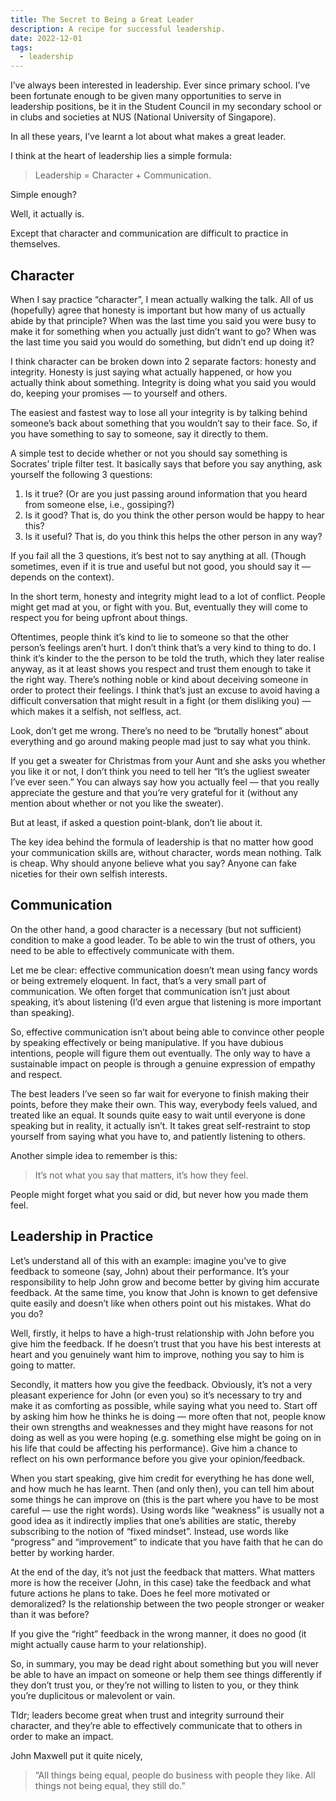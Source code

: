 ```yaml
---
title: The Secret to Being a Great Leader
description: A recipe for successful leadership.
date: 2022-12-01
tags:
  - leadership
---
```


I’ve always been interested in leadership. Ever since primary school. I’ve been fortunate enough to be given many opportunities to serve in leadership positions, be it in the Student Council in my secondary school or in clubs and societies at NUS (National University of Singapore).

In all these years, I’ve learnt a lot about what makes a great leader.

I think at the heart of leadership lies a simple formula:

> Leadership = Character + Communication.

Simple enough?

Well, it actually is.

Except that character and communication are difficult to practice in themselves.

## Character

When I say practice “character”, I mean actually walking the talk. All of us (hopefully) agree that honesty is important but how many of us actually abide by that principle? When was the last time you said you were busy to make it for something when you actually just didn’t want to go? When was the last time you said you would do something, but didn’t end up doing it?

I think character can be broken down into 2 separate factors: honesty and integrity. Honesty is just saying what actually happened, or how you actually think about something. Integrity is doing what you said you would do, keeping your promises — to yourself and others.

The easiest and fastest way to lose all your integrity is by talking behind someone’s back about something that you wouldn’t say to their face. So, if you have something to say to someone, say it directly to them.

A simple test to decide whether or not you should say something is Socrates’ triple filter test. It basically says that before you say anything, ask yourself the following 3 questions:

1. Is it true? (Or are you just passing around information that you heard from someone else, i.e., gossiping?)
2. Is it good? That is, do you think the other person would be happy to hear this?
3. Is it useful? That is, do you think this helps the other person in any way?

If you fail all the 3 questions, it’s best not to say anything at all. (Though sometimes, even if it is true and useful but not good, you should say it — depends on the context).

In the short term, honesty and integrity might lead to a lot of conflict. People might get mad at you, or fight with you. But, eventually they will come to respect you for being upfront about things.

Oftentimes, people think it’s kind to lie to someone so that the other person’s feelings aren’t hurt. I don’t think that’s a very kind to thing to do. I think it’s kinder to the the person to be told the truth, which they later realise anyway, as it at least shows you respect and trust them enough to take it the right way. There’s nothing noble or kind about deceiving someone in order to protect their feelings. I think that’s just an excuse to avoid having a difficult conversation that might result in a fight (or them disliking you) — which makes it a selfish, not selfless, act.

Look, don’t get me wrong. There’s no need to be “brutally honest” about everything and go around making people mad just to say what you think.

If you get a sweater for Christmas from your Aunt and she asks you whether you like it or not, I don’t think you need to tell her “It’s the ugliest sweater I’ve ever seen.” You can always say how you actually feel — that you really appreciate the gesture and that you’re very grateful for it (without any mention about whether or not you like the sweater).

But at least, if asked a question point-blank, don’t lie about it.

The key idea behind the formula of leadership is that no matter how good your communication skills are, without character, words mean nothing. Talk is cheap. Why should anyone believe what you say? Anyone can fake niceties for their own selfish interests.

## Communication

On the other hand, a good character is a necessary (but not sufficient) condition to make a good leader. To be able to win the trust of others, you need to be able to effectively communicate with them.

Let me be clear: effective communication doesn’t mean using fancy words or being extremely eloquent. In fact, that’s a very small part of communication. We often forget that communication isn’t just about speaking, it’s about listening (I’d even argue that listening is more important than speaking).

So, effective communication isn’t about being able to convince other people by speaking effectively or being manipulative. If you have dubious intentions, people will figure them out eventually. The only way to have a sustainable impact on people is through a genuine expression of empathy and respect.

The best leaders I’ve seen so far wait for everyone to finish making their points, before they make their own. This way, everybody feels valued, and treated like an equal. It sounds quite easy to wait until everyone is done speaking but in reality, it actually isn’t. It takes great self-restraint to stop yourself from saying what you have to, and patiently listening to others.

Another simple idea to remember is this:

> It’s not what you say that matters, it’s how they feel.

People might forget what you said or did, but never how you made them feel.

## Leadership in Practice

Let’s understand all of this with an example: imagine you’ve to give feedback to someone (say, John) about their performance. It’s your responsibility to help John grow and become better by giving him accurate feedback. At the same time, you know that John is known to get defensive quite easily and doesn’t like when others point out his mistakes. What do you do?

Well, firstly, it helps to have a high-trust relationship with John before you give him the feedback. If he doesn’t trust that you have his best interests at heart and you genuinely want him to improve, nothing you say to him is going to matter.

Secondly, it matters how you give the feedback. Obviously, it’s not a very pleasant experience for John (or even you) so it’s necessary to try and make it as comforting as possible, while saying what you need to. Start off by asking him how he thinks he is doing — more often that not, people know their own strengths and weaknesses and they might have reasons for not doing as well as you were hoping (e.g. something else might be going on in his life that could be affecting his performance). Give him a chance to reflect on his own performance before you give your opinion/feedback.

When you start speaking, give him credit for everything he has done well, and how much he has learnt. Then (and only then), you can tell him about some things he can improve on (this is the part where you have to be most careful — use the right words). Using words like “weakness” is usually not a good idea as it indirectly implies that one’s abilities are static, thereby subscribing to the notion of “fixed mindset”. Instead, use words like “progress” and “improvement” to indicate that you have faith that he can do better by working harder.

At the end of the day, it’s not just the feedback that matters. What matters more is how the receiver (John, in this case) take the feedback and what future actions he plans to take. Does he feel more motivated or demoralized? Is the relationship between the two people stronger or weaker than it was before?

If you give the “right” feedback in the wrong manner, it does no good (it might actually cause harm to your relationship).

So, in summary, you may be dead right about something but you will never be able to have an impact on someone or help them see things differently if they don’t trust you, or they’re not willing to listen to you, or they think you’re duplicitous or malevolent or vain.

Tldr; leaders become great when trust and integrity surround their character, and they’re able to effectively communicate that to others in order to make an impact.

John Maxwell put it quite nicely,

> “All things being equal, people do business with people they like. All things not being equal, they still do.”
